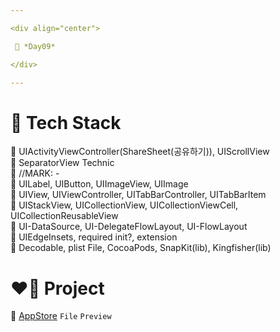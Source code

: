 ```yaml
---

<div align="center">

 💚 *Day09*

</div>

---
```


# 🤖 Tech Stack
🍏 UIActivityViewController(ShareSheet(공유하기)), UIScrollView  
🍏 SeparatorView Technic  
🍏 //MARK: -  
🍎 UILabel, UIButton, UIImageView, UIImage  
🍎 UIView, UIViewController, UITabBarController, UITabBarItem  
🍎 UIStackView, UICollectionView, UICollectionViewCell, UICollectionReusableView  
🍎 UI-DataSource, UI-DelegateFlowLayout, UI-FlowLayout  
🍎 UIEdgeInsets, required init?, extension  
🍎 Decodable, plist File, CocoaPods, SnapKit(lib), Kingfisher(lib)  

# ❤️‍🔥 Project
📂 [AppStore](https://github.com/DCherish/iOS_N_Swift/tree/main/Day09/AppStore) `File` `Preview`  